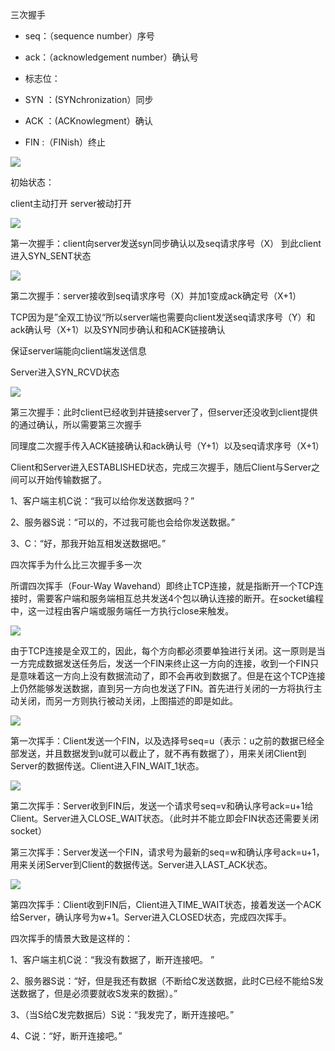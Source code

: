 三次握手

-   seq：（sequence number）序号
-   ack：（acknowledgement number）确认号
-   标志位：

-   SYN ：(SYNchronization）同步
-   ACK ：(ACKnowlegment）确认
-   FIN :（FINish）终止

![](C:\Users\YuLi\AppData\Local\YNote\data\qq3AE958F571E4572DE9CC711939D04018\4c4de68852c64f118abb66e197028d06\32320474182.jpeg)

初始状态：

client主动打开 server被动打开

![](C:\Users\YuLi\AppData\Local\YNote\data\qq3AE958F571E4572DE9CC711939D04018\0b61a5b166ea4272a080b345e85e5ad2\23205005356.jpeg)

第一次握手：client向server发送syn同步确认以及seq请求序号（X） 到此client进入SYN_SENT状态

![](C:\Users\YuLi\AppData\Local\YNote\data\qq3AE958F571E4572DE9CC711939D04018\daf3ec18dbfa4386bf4ce21043ce6dde\23205012213.jpeg)

第二次握手：server接收到seq请求序号（X）并加1变成ack确定号（X+1）

TCP因为是”全双工协议“所以server端也需要向client发送seq请求序号（Y）和ack确认号（X+1）以及SYN同步确认和和ACK链接确认

保证server端能向client端发送信息

Server进入SYN_RCVD状态

![](C:\Users\YuLi\AppData\Local\YNote\data\qq3AE958F571E4572DE9CC711939D04018\3dde3a5b1d854d99ba48cabde38e0c25\23205019467.jpeg)

第三次握手：此时client已经收到并链接server了，但server还没收到client提供的通过确认，所以需要第三次握手

同理度二次握手传入ACK链接确认和ack确认号（Y+1）以及seq请求序号（X+1）

  

Client和Server进入ESTABLISHED状态，完成三次握手，随后Client与Server之间可以开始传输数据了。

1、客户端主机C说：“我可以给你发送数据吗？”

2、服务器S说：“可以的，不过我可能也会给你发送数据。”

3、C：“好，那我开始互相发送数据吧。”

  

四次挥手为什么比三次握手多一次

所谓四次挥手（Four-Way Wavehand）即终止TCP连接，就是指断开一个TCP连接时，需要客户端和服务端相互总共发送4个包以确认连接的断开。在socket编程中，这一过程由客户端或服务端任一方执行close来触发。

![](C:\Users\YuLi\AppData\Local\YNote\data\qq3AE958F571E4572DE9CC711939D04018\9fefc7cab929421b85e62cdd5d88d41f\23204828555.jpeg)

  

由于TCP连接是全双工的，因此，每个方向都必须要单独进行关闭。这一原则是当一方完成数据发送任务后，发送一个FIN来终止这一方向的连接，收到一个FIN只是意味着这一方向上没有数据流动了，即不会再收到数据了。但是在这个TCP连接上仍然能够发送数据，直到另一方向也发送了FIN。首先进行关闭的一方将执行主动关闭，而另一方则执行被动关闭，上图描述的即是如此。

![](C:\Users\YuLi\AppData\Local\YNote\data\qq3AE958F571E4572DE9CC711939D04018\c19bc4a4f2e044ed934a29272542245e\23205428149.jpeg)

  

第一次挥手：Client发送一个FIN，以及选择号seq=u（表示：u之前的数据已经全部发送，并且数据发到u就可以截止了，就不再有数据了），用来关闭Client到Server的数据传送。Client进入FIN_WAIT_1状态。

  

![](C:\Users\YuLi\AppData\Local\YNote\data\qq3AE958F571E4572DE9CC711939D04018\ee90790be28c43e0aa5a135375927507\23205441529.jpeg)

  

第二次挥手：Server收到FIN后，发送一个请求号seq=v和确认序号ack=u+1给Client。Server进入CLOSE_WAIT状态。（此时并不能立即会FIN状态还需要关闭socket）

第三次挥手：Server发送一个FIN，请求号为最新的seq=w和确认序号ack=u+1，用来关闭Server到Client的数据传送。Server进入LAST_ACK状态。

  

![](C:\Users\YuLi\AppData\Local\YNote\data\qq3AE958F571E4572DE9CC711939D04018\64d552b2d4b84591a5bf38ecbdc05bcb\23205455797.jpeg)

  

第四次挥手：Client收到FIN后，Client进入TIME_WAIT状态，接着发送一个ACK给Server，确认序号为w+1。Server进入CLOSED状态，完成四次挥手。

  

  

  

四次挥手的情景大致是这样的：

1、客户端主机C说：“我没有数据了，断开连接吧。 ”

2、服务器S说：“好，但是我还有数据（不断给C发送数据，此时C已经不能给S发送数据了，但是必须要就收S发来的数据）。”

3、（当S给C发完数据后）S说：“我发完了，断开连接吧。”

4、C说：“好，断开连接吧。”